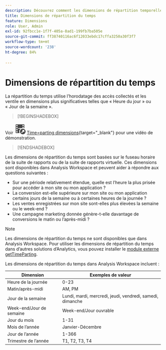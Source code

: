 ```yaml
---
description: Découvrez comment les dimensions de répartition temporelle prennent l’horodatage des événements collectés et les divisent en dimensions plus significatives telles que l’heure du jour ou le jour de la semaine.
title: Dimensions de répartition du temps
feature: Dimensions
role: User, Admin
exl-id: 92fbcc1e-1f7f-405a-8ad1-199fb7ba505e
source-git-commit: ff38740116ac6f12033ebdc17cffa3250a30f3f7
workflow-type: tm+mt
source-wordcount: '238'
ht-degree: 84%

---
```


# Dimensions de répartition du temps

La répartition du temps utilise l’horodatage des accès collectés et les ventile en dimensions plus significatives telles que « Heure du jour » ou « Jour de la semaine ».


>[!BEGINSHADEBOX]

Voir ![VideoCheckedOut](/help/assets/icons/VideoCheckedOut.svg) [Time=parting dimensions](https://video.tv.adobe.com/v/23727?quality=12&learn=on){target="_blank"} pour une vidéo de démonstration.

>[!ENDSHADEBOX]


Les dimensions de répartition du temps sont basées sur le fuseau horaire de la suite de rapports ou de la suite de rapports virtuelle. Ces dimensions sont disponibles dans Analysis Workspace et peuvent aider à répondre aux questions suivantes :

* Sur une période relativement étendue, quelle est l’heure la plus prisée pour accéder à mon site ou mon application ?
* La conversion est-elle supérieure sur mon site ou mon application certains jours de la semaine ou à certaines heures de la journée ?
* Les ventes enregistrées sur mon site sont-elles plus élevées la semaine ou le week-end ?
* Une campagne marketing donnée génère-t-elle davantage de conversions le matin ou l’après-midi ?

>[!NOTE]
>
>Les dimensions de répartition du temps ne sont disponibles que dans Analysis Workspace. Pour utiliser les dimensions de répartition du temps dans d’autres solutions d’Analytics, vous pouvez installer le [module externe getTimeParting](https://experienceleague.adobe.com/docs/analytics/implementation/vars/plugins/gettimeparting.html?lang=fr).

Les dimensions de répartition du temps dans Analysis Workspace incluent :

| Dimension | Exemples de valeur |
| --- | --- |
| Heure de la journée | 0-23 |
| Matin/après-midi | AM, PM |
| Jour de la semaine | Lundi, mardi, mercredi, jeudi, vendredi, samedi, dimanche |
| Week-end/Jour de semaine | Week-end/Jour ouvrable |
| Jour du mois | 1-31 |
| Mois de l’année | Janvier-Décembre |
| Jour de l’année | 1-366 |
| Trimestre de l’année | T1, T2, T3, T4 |
